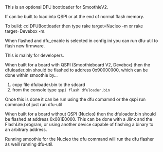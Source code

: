 This is an optional DFU bootloader for SmoothieV2.

If can be built to load into QSPI or at the end of normal flash memory.

To build: cd DFUBootloader then type rake target=Nucleo -m or rake target=Devebox -m.

When flashed and dfu_enable is selected in config.ini you can run dfu-util to flash new firmware.

This is mainly for developers.

When built for a board with QSPI (Smoothieboard V2, Devebox) then the dfuloader.bin should be flashed to address 0x90000000, which can be done within smoothie by...
1. copy file dfuloader.bin to the sdcard
2. from the console type ```qspi flash dfuloader.bin```

Once this is done it can be run using the dfu comamnd or the qspi run command of just run dfu-util

When built for a board without QSPI (Nucleo) then the dfuloader.bin should be flashed at address 0x081E0000. This can be done with a Jlink and the FlashLite program, or using another device capable of flashing a binary to an arbitrary address.

Running smoothie for the Nucleo the dfu command will run the dfu flasher as weill running dfu-util.
